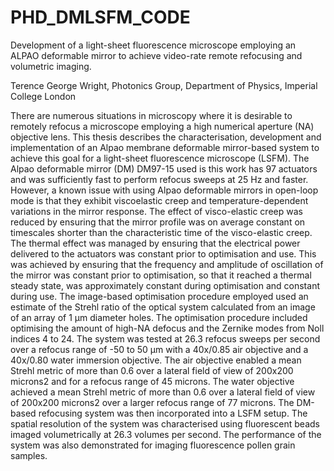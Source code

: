 # PHD_DMLSFM_CODE
Development of a light-sheet fluorescence microscope employing an ALPAO deformable mirror to achieve video-rate remote refocusing and volumetric imaging.

Terence George Wright, Photonics Group, Department of Physics, Imperial College London

There are numerous situations in microscopy where it is desirable to remotely refocus a microscope employing a high numerical aperture (NA) objective lens. This thesis describes the characterisation, development and implementation of an Alpao membrane deformable mirror-based system to achieve this goal for a light-sheet fluorescence microscope (LSFM). The Alpao deformable mirror (DM) DM97-15 used is this work has 97 actuators and was sufficiently fast to perform refocus sweeps at 25 Hz and faster. However, a known issue with using Alpao deformable mirrors in open-loop mode is that they exhibit viscoelastic creep and temperature-dependent variations in the mirror response. The effect of visco-elastic creep was reduced by ensuring that the mirror profile was on average constant on timescales shorter than the characteristic time of the visco-elastic creep. The thermal effect was managed by ensuring that the electrical power delivered to the actuators was constant prior to optimisation and use. This was achieved by ensuring that the frequency and amplitude of oscillation of the mirror was constant prior to optimisation, so that it reached a thermal steady state, was approximately constant during optimisation and constant during use. The image-based optimisation procedure employed used an estimate of the Strehl ratio of the optical system calculated from an image of an array of 1 μm diameter holes. The optimisation procedure included optimising the amount of high-NA defocus and the Zernike modes from Noll indices 4 to 24. The system was tested at 26.3 refocus sweeps per second over a refocus range of -50 to 50 μm with a 40x/0.85 air objective and a 40x/0.80 water immersion objective. The air objective enabled a mean Strehl metric of more than 0.6 over a lateral field of view of 200x200 microns2 and for a refocus range of 45 microns. The water objective achieved a mean Strehl metric of more than 0.6 over a lateral field of view of 200x200 microns2 over a larger refocus range of 77 microns. The DM-based refocusing system was then incorporated into a LSFM setup. The spatial resolution of the system was characterised using fluorescent beads imaged volumetrically at 26.3 volumes per second. The performance of the system was also demonstrated for imaging fluorescence pollen grain samples.
